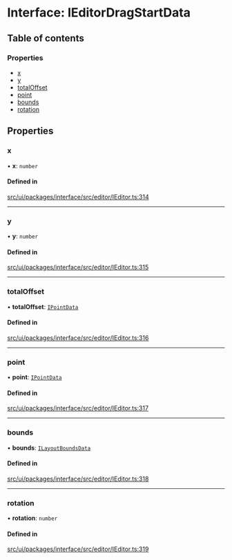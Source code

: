 # Interface: IEditorDragStartData

## Table of contents

### Properties

- [x](IEditorDragStartData.md#x)
- [y](IEditorDragStartData.md#y)
- [totalOffset](IEditorDragStartData.md#totaloffset)
- [point](IEditorDragStartData.md#point)
- [bounds](IEditorDragStartData.md#bounds)
- [rotation](IEditorDragStartData.md#rotation)

## Properties

### x

• **x**: `number`

#### Defined in

[src/ui/packages/interface/src/editor/IEditor.ts:314](https://github.com/leaferjs/leafer-ui/blob/6982d3e91dfd04600b4cf106a9b22f4502e5d32b/packages/interface/src/editor/IEditor.ts#L314)

___

### y

• **y**: `number`

#### Defined in

[src/ui/packages/interface/src/editor/IEditor.ts:315](https://github.com/leaferjs/leafer-ui/blob/6982d3e91dfd04600b4cf106a9b22f4502e5d32b/packages/interface/src/editor/IEditor.ts#L315)

___

### totalOffset

• **totalOffset**: [`IPointData`](IPointData.md)

#### Defined in

[src/ui/packages/interface/src/editor/IEditor.ts:316](https://github.com/leaferjs/leafer-ui/blob/6982d3e91dfd04600b4cf106a9b22f4502e5d32b/packages/interface/src/editor/IEditor.ts#L316)

___

### point

• **point**: [`IPointData`](IPointData.md)

#### Defined in

[src/ui/packages/interface/src/editor/IEditor.ts:317](https://github.com/leaferjs/leafer-ui/blob/6982d3e91dfd04600b4cf106a9b22f4502e5d32b/packages/interface/src/editor/IEditor.ts#L317)

___

### bounds

• **bounds**: [`ILayoutBoundsData`](ILayoutBoundsData.md)

#### Defined in

[src/ui/packages/interface/src/editor/IEditor.ts:318](https://github.com/leaferjs/leafer-ui/blob/6982d3e91dfd04600b4cf106a9b22f4502e5d32b/packages/interface/src/editor/IEditor.ts#L318)

___

### rotation

• **rotation**: `number`

#### Defined in

[src/ui/packages/interface/src/editor/IEditor.ts:319](https://github.com/leaferjs/leafer-ui/blob/6982d3e91dfd04600b4cf106a9b22f4502e5d32b/packages/interface/src/editor/IEditor.ts#L319)
